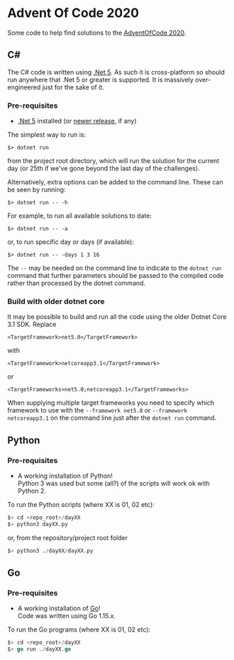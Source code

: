 # Advent Of Code 2020

Some code to help find solutions to the [AdventOfCode 2020](https://adventofcode.com/).

## C#
The C# code is written using [.Net 5](https://dotnet.microsoft.com/download/dotnet/5.0). As such it is cross-platform so should run anywhere that
.Net 5 or greater is supported. It is massively over-engineered just for the sake of it.

### Pre-requisites
* [.Net 5](https://dotnet.microsoft.com/download/dotnet/5.0) installed (or [newer release](https://dotnet.microsoft.com/download/dotnet), if any)

The simplest way to run is:

```
$> dotnet run
```

from the project root directory, which will run the solution for the current day (or 25th if we've gone beyond the last day of the challenges).

Alternatively, extra options can be added to the command line. These can be seen by running:
```
$> dotnet run -- -h
```

For example, to run all available solutions to date:
```
$> dotnet run -- -a
```

or, to run specific day or days (if available):

```
$> dotnet run -- -days 1 3 16
```

The ```--``` may be needed on the command line to indicate to the `dotnet run` command that further parameters should be passed to the compiled code rather than processed by the dotnet command.

### Build with older dotnet core
It may be possible to build and run all the code using the older Dotnet Core 3.1 SDK.
Replace
```
<TargetFramework>net5.0</TargetFramework>
```
with
```
<TargetFramework>netcoreapp3.1</TargetFramework>
```
or
```
<TargetFrameworks>net5.0;netcoreapp3.1</TargetFrameworks>
```

When supplying multiple target frameworks you need to specify which framework to use with the `--framework net5.0` or `--framework netcoreapp3.1` on the command line just after the `dotnet run` command.

## Python

### Pre-requisites
* A working installation of Python!    
  Python 3 was used but some (all?) of the scripts will work ok with Python 2.

To run the Python scripts (where XX is 01, 02 etc):

```python
$> cd <repo_root>/dayXX
$> python3 dayXX.py
```

or, from the repository/project root folder

```python
$> python3 ./dayXX/dayXX.py
```


## Go

### Pre-requisites
* A working installation of [Go](https://golang.org/)!    
  Code was written using Go 1.15.x.

To run the Go programs (where XX is 01, 02 etc):

```go
$> cd <repo_root>/dayXX
$> go run ./dayXX.go
```
